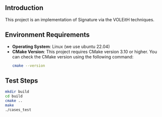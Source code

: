 ## Introduction
This project is an implementation of Signature via the VOLEitH techniques.

## Environment Requirements

- **Operating System**: Linux (we use ubuntu 22.04)
- **CMake Version**: This project requires CMake version 3.10 or higher. You can check the CMake version using the following command:
  ```bash
  cmake --version
  ```

## Test Steps

```bash
mkdir build
cd build
cmake ..
make
./cases_test
```
